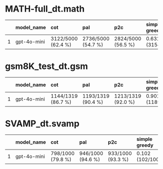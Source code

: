 # MATH-full_dt.math 
|    | model_name   | cot                | pal                | p2c                | simple greedy     | cross_and_mix     | cross_and_mix_cot_pal   | cross_and_mix_cot_p2c   | cross_and_mix_p2c_pal   | cross_and_mix_with_pred   | cross_and_mix_cot_pal_with_pred   | cross_and_mix_cot_p2c_with_pred   | cross_and_mix_p2c_pal_with_pred   |
|---:|:-------------|:-------------------|:-------------------|:-------------------|:------------------|:------------------|:------------------------|:------------------------|:------------------------|:--------------------------|:----------------------------------|:----------------------------------|:----------------------------------|
|  1 | gpt-4o-mini  | 3122/5000 (62.4 %) | 2736/5000 (54.7 %) | 2824/5000 (56.5 %) | 0.631 (3154/5000) | 0.535 (2677/5000) | 0.526 (2629/5000)       | 0.527 (2635/5000)       | 0.57 (2850/5000)        | 0.535 (2675/5000)         | 0.531 (2654/5000)                 | 0.518 (2591/5000)                 | 0.568 (2840/5000)                 |


# gsm8K_test_dt.gsm 
|    | model_name   | cot                | pal                | p2c                | simple greedy     | cross_and_mix     | cross_and_mix_cot_pal   | cross_and_mix_cot_p2c   | cross_and_mix_p2c_pal   | cross_and_mix_with_pred   | cross_and_mix_cot_pal_with_pred   | cross_and_mix_cot_p2c_with_pred   | cross_and_mix_p2c_pal_with_pred   |
|---:|:-------------|:-------------------|:-------------------|:-------------------|:------------------|:------------------|:------------------------|:------------------------|:------------------------|:--------------------------|:----------------------------------|:----------------------------------|:----------------------------------|
|  1 | gpt-4o-mini  | 1144/1319 (86.7 %) | 1193/1319 (90.4 %) | 1213/1319 (92.0 %) | 0.901 (1189/1319) | 0.854 (1126/1319) | 0.849 (1120/1319)       | 0.853 (1125/1319)       | 0.842 (1110/1319)       | 0.857 (1130/1319)         | 0.849 (1120/1319)                 | 0.85 (1121/1319)                  | 0.84 (1108/1319)                  |


# SVAMP_dt.svamp 
|    | model_name   | cot               | pal               | p2c               | simple greedy    | cross_and_mix    | cross_and_mix_cot_pal   | cross_and_mix_cot_p2c   | cross_and_mix_p2c_pal   | cross_and_mix_with_pred   | cross_and_mix_cot_pal_with_pred   | cross_and_mix_cot_p2c_with_pred   | cross_and_mix_p2c_pal_with_pred   |
|---:|:-------------|:------------------|:------------------|:------------------|:-----------------|:-----------------|:------------------------|:------------------------|:------------------------|:--------------------------|:----------------------------------|:----------------------------------|:----------------------------------|
|  1 | gpt-4o-mini  | 798/1000 (79.8 %) | 946/1000 (94.6 %) | 933/1000 (93.3 %) | 0.102 (102/1000) | 0.858 (858/1000) | 0.842 (842/1000)        | 0.837 (837/1000)        | 0.879 (879/1000)        | 0.839 (839/1000)          | 0.835 (835/1000)                  | 0.836 (836/1000)                  | 0.878 (878/1000)                  |


